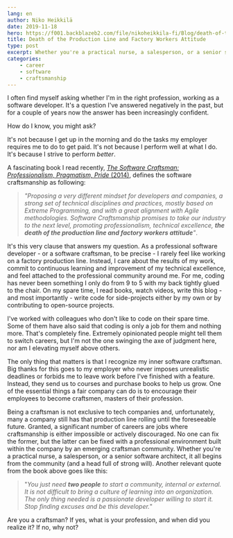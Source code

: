 ```yaml
---
lang: en
author: Niko Heikkilä
date: 2019-11-18
hero: https://f001.backblazeb2.com/file/nikoheikkila-fi/Blog/death-of-the-production-line-and-factory-workers-attitude.jpg
title: Death of the Production Line and Factory Workers Attitude
type: post
excerpt: Whether you're a practical nurse, a salesperson, or a senior software architect, it all begins from the community (and a head full of strong will).
categories:
    - career
    - software
    - craftsmanship
---
```


I often find myself asking whether I'm in the right profession, working as a software developer. It's a question I've answered negatively in the past, but for a couple of years now the answer has been increasingly confident.

How do I know, you might ask?

It's not because I get up in the morning and do the tasks my employer requires me to do to get paid. It's not because I perform well at what I do. It's because I strive to perform _better_.

A fascinating book I read recently, [_The Software Craftsman: Professionalism, Pragmatism, Pride_ (2014)][book], defines the software craftsmanship as following:

> _"Proposing a very different mindset for developers and companies, a strong set of technical disciplines and practices, mostly based on Extreme Programming, and with a great alignment with Agile methodologies. Software Craftsmanship promises to take our industry to the next level, promoting professionalism, technical excellence, **the death of the production line and factory workers attitude**"_.

It's this very clause that answers my question. As a professional software developer - or a software craftsman, to be precise - I rarely feel like working on a factory production line. Instead, I care about the results of my work, commit to continuous learning and improvement of my technical excellence, and feel attached to the professional community around me. For me, coding has never been something I only do from 9 to 5 with my back tightly glued to the chair. On my spare time, I read books, watch videos, write this blog - and most importantly - write code for side-projects either by my own or by contributing to open-source projects.

I've worked with colleagues who don't like to code on their spare time. Some of them have also said that coding is only a job for them and nothing more. That's completely fine. Extremely opinionated people might tell them to switch careers, but I'm not the one swinging the axe of judgment here, nor am I elevating myself above others.

The only thing that matters is that I recognize my inner software craftsman. Big thanks for this goes to my employer who never imposes unrealistic deadlines or forbids me to leave work before I've finished with a feature. Instead, they send us to courses and purchase books to help us grow. One of the essential things a fair company can do is to encourage their employees to become craftsmen, masters of their profession.

Being a craftsman is not exclusive to tech companies and, unfortunately, many a company still has that production line rolling until the foreseeable future. Granted, a significant number of careers are jobs where craftsmanship is either impossible or actively discouraged. No one can fix the former, but the latter can be fixed with a professional environment built within the company by an emerging craftsman community. Whether you're a practical nurse, a salesperson, or a senior software architect, it all begins from the community (and a head full of strong will). Another relevant quote from the book above goes like this:

<!--alex ignore-->

> "_You just need **two people** to start a community, internal or external. It is not difficult to bring a culture of learning into an organization. The only thing needed is a passionate developer willing to start it. Stop finding excuses and be this developer._"

Are you a craftsman? If yes, what is your profession, and when did you realize it? If no, why not?

[book]: https://www.bookdepository.com/Software-Craftsman-Sandro-Mancuso/9780134052502
